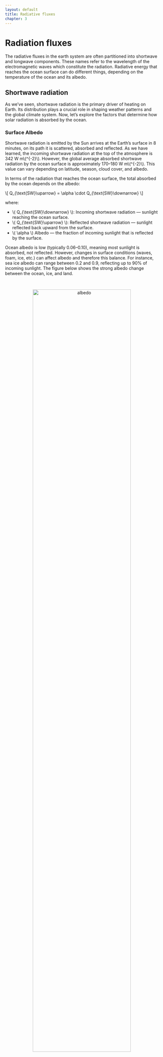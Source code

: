 ```yaml
---
layout: default
title: Radiative fluxes
chapter: 3
---
```


<h1> Radiation fluxes </h1>

The radiative fluxes in the earth system are often partitioned into shortwave and longwave components. These names refer to the wavelength of the electromagnetic waves which constitute the radiation. Radiative energy that reaches the ocean surface can do different things, depending on the temperature of the ocean and its albedo. 

<h2>Shortwave radiation</h2>

As we’ve seen, shortwave radiation is the primary driver of heating on Earth. Its distribution plays a crucial role in shaping weather patterns and the global climate system. Now, let’s explore the factors that determine how solar radiation is absorbed by the ocean. 

<h3>Surface Albedo</h3>

Shortwave radiation is emitted by the Sun arrives at the Earth’s surface in 8 minutes, on its path it is scattered, absorbed and reflected. As we have learned, the incoming shortwave radiation at the top of the atmosphere is 342 W m\\(^{-2}\\). However, the global average absorbed shortwave radiation by the ocean surface is approximately 170–180 W m\\(^{-2}\\). This value can vary depending on latitude, season, cloud cover, and albedo.

In terms of the radiation that reaches the ocean surface, the total absorbed by the ocean depends on the albedo:

\\[ Q_{\text{SW}\uparrow} = \alpha \cdot Q_{\text{SW}\downarrow} \\]

where:
- \\( Q_{\text{SW}\downarrow} \\)​: Incoming shortwave radiation — sunlight reaching the ocean surface.
- \\( Q_{\text{SW}\uparrow} \\): Reflected shortwave radiation — sunlight reflected back upward from the surface.
- \\( \alpha \\) Albedo — the fraction of incoming sunlight that is reflected by the surface.

Ocean albedo is low (typically 0.06–0.10), meaning most sunlight is absorbed, not reflected. However, changes in surface conditions (waves, foam, ice, etc.) can affect albedo and therefore this balance. For instance, sea ice albedo can range between 0.2 and 0.9, reflecting up to 90% of incoming sunlight. The figure below shows the strong albedo change between the ocean, ice, and land.

<div style="text-align: center;">
  <img src="assets/images/albedo.png" alt="albedo" style="width: 80%; margin: 30px 0  0px 0;">
  <p><em>Albedo of the Earth's surface.</em></p>
</div>

<h3>Shortwave penetrative radiation</h3>

Shortwave radiation can penetrate tens of meters into the ocean, unlike longwave radiation (which is absorbed in the top microns).

**Penetration is highly wavelength-dependent:**

- Blue/green light (shorter wavelengths) penetrates deepest (up to ~100 m in clear water).
- Red/infrared light is absorbed within the top few meters

In the clearest seawater, around 75% of entering Qsw is absorbed by 10 m depth. Meanwhile, in biologically productive or turbid waters will extinguish around 95% by 10 m.

The amount of shortwave radiation that reaches a given depth can be simplified to:

\\[ Q_{pen} = Q_{sw} e^{-kh} \\]

where:
- \\( Q_{pen} \\): the amount of shortwave radiation that reaches depth hh—i.e., how much of the original solar energy has penetrated to that depth.
- \\( h \\): depth in the water column, in meters (m). Sometimes it can be non-dimensional if scaled, but generally it's depth.
- \\( e^{-h} \\): exponential decay with depth. As you go deeper, less radiation is left because the water absorbs and scatters it.
- \\( k \\): the light attenuation coefficient (units: m⁻¹). It depends on water clarity, chlorophyll, and other optical properties.

The below figure shows an example for three commonly used water types in ocean models (Paulson and Simpson, 1977). \\( k \\) is approximated to 1.

<div style="text-align: center;">
  <img src="assets/images/sw-pen.png" alt="sw-pen" style="width: 70%; margin: 30px 0 0px 0;">
  <p><em>Penetration depth of shortwave radiation based on three different water types from Paulson and Simpson (1977) and the light attenuation coefficient approximated to 1.</em></p>
</div>

<h3>Global estimates of net shortwave radiation</h3>

The climatological estimate of shortwave radiation shows clear patterns of shortwave radiation reaching the surface. See if you identify key ocean and atmosphere features in these patterns?

<div style="text-align: center;">
  <img src="assets/images/sw-rad-map.png" alt="sw-rad-map" style="width: 100%; margin: 30px 0 0px 0;">
  <p><em>The climatological estimate of shortwave radiation based on ship meteorological reports. The data is from the National Oceanography Centre surface flux climatology Version 1.1. Data source: <a href="ftp://ftp.noc.soton.ac.uk/pub/sxj/clim/netcdf/">National Oceanography Center UK</a></em></p>
</div>

<h2>Longwave radiation</h2>

The net longwave radiation (outgoing minus incoming) is a key part of the ocean surface energy budget. It represents a loss of heat from the ocean to the atmosphere, though some of that loss is offset by downwelling radiation from the atmosphere.

<h3>Outgoing longwave radiation</h3>

The ocean emits infrared radiation (longwave radiation) because it's warmer than the atmosphere above it. This follows the Stefan–Boltzmann law:

\\[
Q_{\text{LW} \uparrow} = \epsilon \sigma T_s^4
\\]

where:

\\( Q_{\text{LW} \uparrow} \\) is the emitted (upward) longwave radiation at the surface (W m\\(^{-2}\\)),

\\( \epsilon \\) is the surface emissivity (typically 0.97–0.99 for ocean),

\\( \sigma \\) is the Stefan–Boltzmann constant (5.67 \\( \times \\) 10\\(^{-8} \, \text{W} \, \text{m}^{-2} \, \text{K}^{-4} \\)),

\\( T_s \\) is the sea surface skin temperature (in Kelvin).

<h3>Incoming longwave radiation</h3>

The atmosphere emits infrared radiation downward toward the ocean surface. This is called downwelling longwave radiation and is also governed by Planck’s Law. It depends on:

- Atmospheric temperature
- Cloud cover and greenhouse gases
- Water vapor content

This incoming radiation partially offsets the ocean's longwave loss.

<h3>Net longwave radiation</h3>

The net longwave radiation flux is the **difference between incoming and outgoing** components:

\\[
Q_{\text{LW}} = Q_{\text{LW} \downarrow} - Q_{\text{LW} \uparrow}
\\]

where:

\\( Q_{\text{LW}} \\) is the net longwave radiation at the sea surface (W m\\(^{-2}\\)),

\\( Q_{\text{LW} \downarrow} \\) is the downwelling atmospheric radiation (W m\\(^{-2}\\)),

\\( Q_{\text{LW} \uparrow} \\) is the emitted ocean radiation, as defined above.

A negative \\( Q_{\text{LW}} \\) indicates a net **loss of energy** from the ocean to the atmosphere.

<h3>Emissivity</h3>

Emissivity is a measure of how efficiently a surface emits thermal radiation compared to a perfect blackbody (\\( \epsilon = 1 \\)). 

For the ocean, emissivity in the infrared range is high, typically between 0.97 and 0.99. This means the ocean emits nearly as much longwave radiation as a perfect emitter.

Atmospheric emissivity (affecting \\( Q_{\text{LW} \downarrow} \\)) varies more with temperature, moisture, and cloud conditions.

<div style="text-align: center;">
  <img src="assets/images/lw-rad-map.png" alt="lw-rad-map" style="width: 100%; margin: 30px 0 0px 0;">
  <p><em>The climatological estimate of net longwave radiation based on ship meteorological reports. The data is from the National Oceanography Centre surface flux climatology Version 1.1. Data source: <a href="ftp://ftp.noc.soton.ac.uk/pub/sxj/clim/netcdf/">National Oceanography Center UK</a></em></p>
</div>

<h2>In-Situ Measurements</h2>

<h3>Pyranometers</h3>

To measure the downwelling shortwave radiation at sea, we use pyranometers. 

- A pyranometer is a sensor that measures hemispherical solar irradiance (i.e., radiation from the entire sky dome) on a flat surface. 
- It typically measures radiation over the wavelength range of approximately 300–2800 nano meters — capturing the bulk of shortwave radiation from the sun.

**How pyranometers work**

The sensing element is usually a thermopile that generates a voltage proportional to the net radiant energy it absorbs.

The sensor surface is protected by glass domes that:
- Transmit shortwave radiation
- Block longwave radiation
- Protect against environmental contaminants (e.g., salt spray, dust)

The output signal (a small voltage, in microvolts) is converted to irradiance (W/m²) using a calibration factor.

**Measuring shortwave radiation at sea**

At sea, pyranometers are often installed:

- On buoys (e.g., TAO/TRITON array in the tropical Pacific)
- On ship masts (carefully sited to minimize shading and reflection)

They measure the downwelling shortwave radiation QSW↓​ — i.e., the radiation coming from the atmosphere and sky to the ocean surface.

<div style="text-align: center;">
  <img src="assets/images/spn1.png" alt="spn1" style="width: 80%; margin: 30px 0 0px 0;">
  <p><em>SPN1 Pyranometer. Source: <a href="https://delta-t.co.uk/product/spn1/">Delta T</a></em></p>
</div>

**Key considerations**

- Tilt corrections: The platform (ship or buoy) may tilt due to waves, causing measurement errors. Some systems apply real-time corrections using motion sensors (IMUs).
- Shading: Structures (like masts) can shade the sensor. Good installation minimizes this.
- Reflections (albedo): At the sea surface, some shortwave radiation is reflected back into the atmosphere. Pyranometers measure incoming radiation only; separate instruments (e.g., up-looking pyranometers) are needed to measure reflected radiation and calculate surface albedo.
- Salt spray and contamination: Can reduce transmission through the domes. Regular cleaning or self-cleaning domes are used on autonomous platforms.

<h3>Pyrgeometers</h3>

To measure the downwelling longwave radiation we use pyrgeomters. A pyrgeometer measures thermal infrared radiation, typically >4 µm.

It detects the infrared energy emitted by the atmosphere, clouds, and sometimes the sea surface itself.

<div style="text-align: center;">
  <img src="assets/images/pyrgeometer.png" alt="spn1" style="width: 80%; margin: 30px 0 0px 0;">
  <p><em>Kipp & Zonen pyrgeometer.</em></p>
</div>

The core part is a thermopile sensor with a dome-shaped window made of a material (e.g. silicon or germanium) that transmits longwave radiation.

It senses temperature differences between the detector and incoming infrared energy.

It usually has:
- A blackened surface to absorb radiation.
- A temperature sensor (often a thermistor) to record the instrument’s body temperature.

The net signal is used to calculate downwelling longwave radiation using an energy balance formula.

**Key considerations:

- Shipboard: Mounted on masts or platforms away from obstructions and heat sources.
- Buoys: May be installed on surface buoys with stabilization to reduce tilt and motion effects.

- Recommended practices:
    - Horizon should be clear.
    - Avoid shadowing and reflected IR from ship structures.
    - Use gimbals or stabilization platforms if possible.


